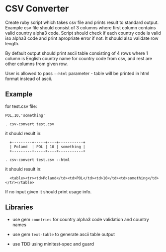 CSV Converter
=============

Create ruby script which takes csv file and prints result to standard output.
Example csv file should consist of 3 columns where first column contains valid country alpha3 code.
Script should check if each country code is valid iso alpha3 code and print apropriate error if not.
It should also validate row length.

By default output should print ascii table consisting of 4 rows where 1 column is English country name for country code from csv, and rest are other columns from given row.

User is allowed to pass `--html` parameter - table will be printed in html format instead of ascii.

Example
-------

for test.csv file:

```
POL,10,'something'
```

`. csv-convert test.csv`

it should result in:

```
  +---------+-----+----+-----------+
  | Poland  | POL | 10 | something |
  +---------+-----+----+-----------+
```

`. csv-convert test.csv --html`

it should result in:

```
  <table><tr><td>Poland</td><td>POL</td><td>10</td><td>something</td></tr></table>
```

If no input given it should print usage info.

Libraries
------------

* use gem `countries` for country alpha3 code validation and country names 

* use gem `text-table` to generate ascii table output

* use TDD using minitest-spec and guard
